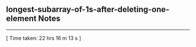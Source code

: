 <h2>longest-subarray-of-1s-after-deleting-one-element Notes</h2><hr>[ Time taken: 22 hrs 16 m 13 s ]